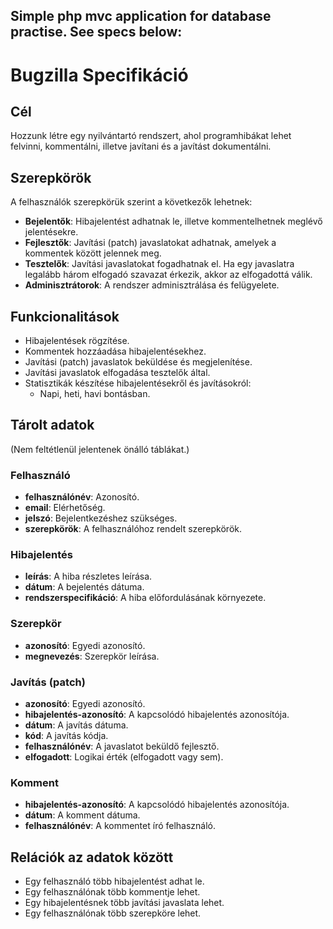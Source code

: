 ## Simple php mvc application for database practise. See specs below:
 
# Bugzilla Specifikáció

## Cél
Hozzunk létre egy nyilvántartó rendszert, ahol programhibákat lehet felvinni, kommentálni, illetve javítani és a javítást dokumentálni.

## Szerepkörök
A felhasználók szerepkörük szerint a következők lehetnek:
- **Bejelentők**: Hibajelentést adhatnak le, illetve kommentelhetnek meglévő jelentésekre.
- **Fejlesztők**: Javítási (patch) javaslatokat adhatnak, amelyek a kommentek között jelennek meg.
- **Tesztelők**: Javítási javaslatokat fogadhatnak el. Ha egy javaslatra legalább három elfogadó szavazat érkezik, akkor az elfogadottá válik.
- **Adminisztrátorok**: A rendszer adminisztrálása és felügyelete.

## Funkcionalitások
- Hibajelentések rögzítése.
- Kommentek hozzáadása hibajelentésekhez.
- Javítási (patch) javaslatok beküldése és megjelenítése.
- Javítási javaslatok elfogadása tesztelők által.
- Statisztikák készítése hibajelentésekről és javításokról:
  - Napi, heti, havi bontásban.

## Tárolt adatok
(Nem feltétlenül jelentenek önálló táblákat.)

### Felhasználó
- **felhasználónév**: Azonosító.
- **email**: Elérhetőség.
- **jelszó**: Bejelentkezéshez szükséges.
- **szerepkörök**: A felhasználóhoz rendelt szerepkörök.

### Hibajelentés
- **leírás**: A hiba részletes leírása.
- **dátum**: A bejelentés dátuma.
- **rendszerspecifikáció**: A hiba előfordulásának környezete.

### Szerepkör
- **azonosító**: Egyedi azonosító.
- **megnevezés**: Szerepkör leírása.

### Javítás (patch)
- **azonosító**: Egyedi azonosító.
- **hibajelentés-azonosító**: A kapcsolódó hibajelentés azonosítója.
- **dátum**: A javítás dátuma.
- **kód**: A javítás kódja.
- **felhasználónév**: A javaslatot beküldő fejlesztő.
- **elfogadott**: Logikai érték (elfogadott vagy sem).

### Komment
- **hibajelentés-azonosító**: A kapcsolódó hibajelentés azonosítója.
- **dátum**: A komment dátuma.
- **felhasználónév**: A kommentet író felhasználó.

## Relációk az adatok között
- Egy felhasználó több hibajelentést adhat le.
- Egy felhasználónak több kommentje lehet.
- Egy hibajelentésnek több javítási javaslata lehet.
- Egy felhasználónak több szerepköre lehet.
